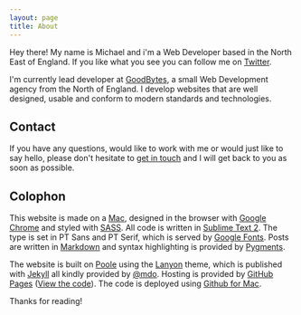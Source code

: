 ```yaml
---
layout: page
title: About
---
```


<p class="message">
  Hey there! My name is Michael and i'm a Web Developer based in the North East of England. If you like what you see you can follow me on <a href="http://www.twitter.com/iamforcer">Twitter</a>.
</p>

I'm currently lead developer at [GoodBytes](http://www.goodbytes.co.uk), a small Web Development agency from the North of England. I develop websites that are well designed, usable and conform to modern standards and technologies.

## Contact

If you have any questions, would like to work with me or would just like to say hello, please don't hesitate to [get in touch](mailto:michael@goodbytes.co.uk) and I will get back to you as soon as possible.

## Colophon

This website is made on a [Mac](http://www.apple.com), designed in the browser with [Google Chrome](http://www.google.com/chrome) and styled with [SASS](http://sass-lang.com). All code is written in [Sublime Text 2](http://www.sublimetext.com). The type is set in PT Sans and PT Serif, which is served by [Google Fonts](http://www.google.com/webfonts). Posts are written in [Markdown](http://daringfireball.net/projects/markdown/) and syntax highlighting is provided by [Pygments](http://pygments.org).

The website is built on [Poole](https://github.com/poole) using the [Lanyon](http://lanyon.getpoole.com) theme, which is published with [Jekyll](http://jekyllrb.com) all kindly provided by [@mdo](https://twitter.com/mdo). Hosting is provided by [GitHub Pages](http://pages.github.com) ([View the code](https://github.com/GoodBytesUK/GoodBytesUK.github.io)). The code is deployed using [Github for Mac](https://mac.github.com).

Thanks for reading!
